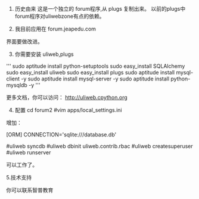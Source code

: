 1. 历史由来
这是一个独立的 forum程序,从 plugs 复制出来。
以前的plugs中 forum程序对uliwebzone有点的依赖。

2. 我目前应用在 forum.jeapedu.com

界面要做改进。

3. 你需要安装 uliweb,plugs 

'''
    sudo aptitude install python-setuptools
    sudo easy_install SQLAlchemy
    sudo easy_install uliweb
    sudo easy_install plugs
    sudo aptitude install mysql-client -y
    sudo aptitude install mysql-server -y
    sudo aptitude install python-mysqldb -y
'''

更多文档，你可以访问：
http://uliweb.cpython.org




4. 配置
cd forum2
#vim apps/local_settings.ini

增加：
	
[ORM]
CONNECTION='sqlite:///database.db'

#uliweb syncdb
#uliweb dbinit uliweb.contrib.rbac
#uliweb createsuperuser
#uliweb runserver

可以工作了。

5.技术支持

你可以联系智普教育 
